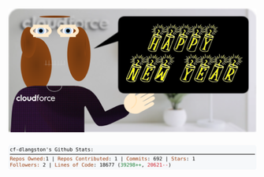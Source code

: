 <!-- 
Version 3.0.177
Built Wed Jan 01 2025 20:54:04 GMT+0000 (Coordinated Universal Time)
-->

<h1 align="center">
  <a href="https://github.com/dylanlangston/dylanlangston/tree/master/src" title="Click to View Source">
    <picture width="100%" alt="Dylan">
      <source media="(prefers-color-scheme: dark)" srcset="dylan-dark.svg?version=3.0.177">
      <img src="dylan-light.svg?version=3.0.177" alt="Dylan">
    </picture>
  </a>
</h1>

<div align="center">
  <picture width="100%" alt="Profile Info and Stats">
    <source media="(prefers-color-scheme: dark)" srcset="stats-dark.svg?version=3.0.177">
    <img src="stats-light.svg?version=3.0.177" alt="Profile Info and Stats">
  </picture>
</div>

